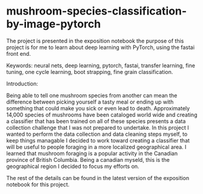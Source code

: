 # mushroom-species-classification-by-image-pytorch
The project is presented in the exposition notebook
the purpose of this project is for me to learn about deep learning with 
PyTorch, using the fastai front end. 

Keywords: neural nets, deep learning, pytorch, fastai, transfer learning, 
fine tuning, one cycle learning, boot strapping, fine grain classification. 

Introduction: 

Being able to tell one mushroom species from another can mean the difference 
between picking yourself a tasty meal or ending up with something that could 
make you sick or even lead to death. Approximately 14,000 species of mushrooms 
have been cataloged world wide and creating a classifier that has been trained 
on all of these species presents a data collection challenge that I was not 
prepared to undertake. In this project I wanted to perform the data collection 
and data cleaning steps myself, to keep things managable I decided to work 
toward creating a classifier that will be useful to people foraging in a more 
localized geographical area. I learned that mushroom foraging is a popular 
activity in the Canadian province of British Columbia. Being a canadian myseld, 
this is the geographical region I decided to focus my efforts on.

The rest of the details can be found in the latest version of the exposition notebook for this project. 
